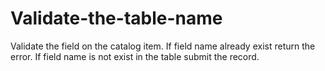# Validate-the-table-name
Validate the field on the catalog item. If field name already exist return the error. If field name is not exist in the table submit the record.
